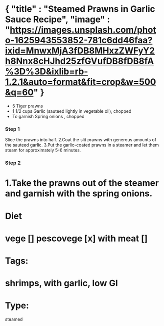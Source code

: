 {
    "title" : "Steamed Prawns in Garlic Sauce Recipe",
    "image" : "https://images.unsplash.com/photo-1625943553852-781c6dd46faa?ixid=MnwxMjA3fDB8MHxzZWFyY2h8Nnx8cHJhd25zfGVufDB8fDB8fA%3D%3D&ixlib=rb-1.2.1&auto=format&fit=crop&w=500&q=60"
}
===

- 5 Tiger prawns
- 1 1/2 cups Garlic (sauteed lightly in vegetable oil), chopped
- To garnish Spring onions , chopped

### Step 1
Slice the prawns into half.
2.Coat the slit prawns with generous amounts of the sauteed garlic.
3.Put the garlic-coated prawns in a steamer and let them steam for approximately 5-6 minutes.
### Step 2
1.Take the prawns out of the steamer and garnish with the spring onions.
===
# Diet
vege        []
pescovege   [x]
with meat   []
===
# Tags: 
shrimps, with garlic, low GI
===
# Type:
steamed


